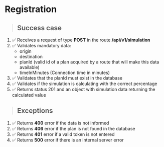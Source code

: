 # Registration

> ## Success case

1. ✅ Receives a request of type **POST** in the route **/api/v1/simulation**
2. ✅ Validates mandatory data:
   * origin
   * destination
   * planId (valid id of a plan acquired by a route that will make this data available)
   * timeInMinutes (Connection time in minutes)
3. ✅ Validates that the planId must exist in the database
4. ✅ Validates if the simulation is calculating with the correct percentage
5. ✅ Returns status 201 and an object with simulation data returning the calculated value

> ## Exceptions

1. ✅ Returns **400** error if the data is not informed
2. ✅ Returns **406** error if the plan is not found in the database
3. ✅ Returns **401** error if a valid token is not entered
5. ✅ Returns **500** error if there is an internal server error